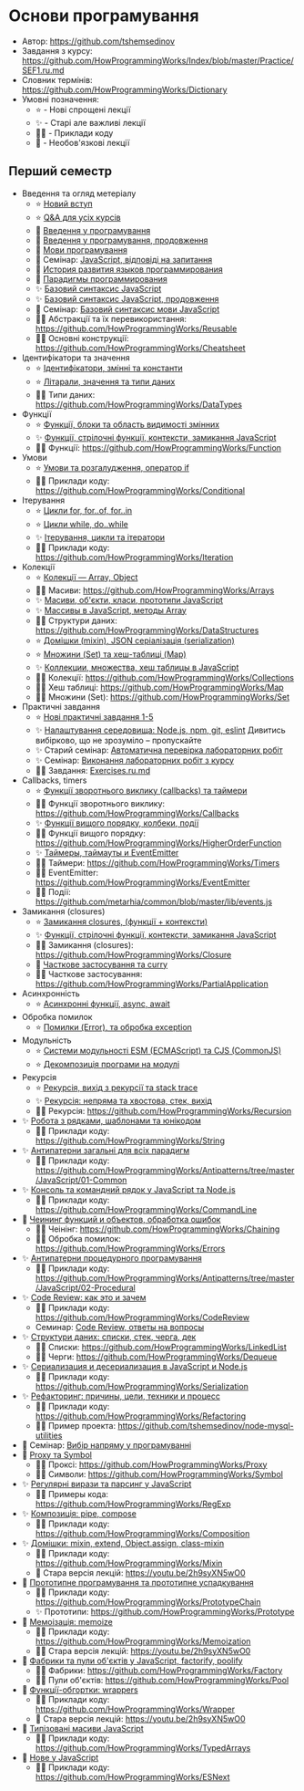 # Основи програмування

- Автор: https://github.com/tshemsedinov
- Завдання з курсу: https://github.com/HowProgrammingWorks/Index/blob/master/Practice/SEF1.ru.md
- Словник термінів: https://github.com/HowProgrammingWorks/Dictionary
- Умовні позначення:
  - ⭐ - Нові спрощені лекції
  - ✨ - Старі але важливі лекції
  - 🧑‍💻 - Приклади коду
  - 🧩 - Необов'язкові лекції

## Перший семестр

- Введення та огляд метеріалу
  - ⭐ [Новий вступ](https://youtu.be/1lU7G46S4FA)
  - ⭐ [Q&A для усіх курсів](https://youtu.be/Wm7wclbv1Ik)
  - 🧩 [Введення у програмування](https://youtu.be/5Gt61EX6HZ4)
  - 🧩 [Введення у програмування, продовження](https://youtu.be/PzlLXQ3RaDs)
  - 🧩 [Мови програмування](https://youtu.be/enHA1CRkJe0)
  - 🧩 Семінар: [JavaScript, відповіді на запитання](https://youtu.be/wqkQ6eslyzY)
  - 🧩 [История развития языков программирования](https://youtu.be/qqz0VSaNxuw)
  - 🧩 [Парадигмы программирования](https://youtu.be/Yk1sxLVHfjs)
  - ✨ [Базовий синтаксис JavaScript](https://youtu.be/xJn3k1f4BiM)
  - ✨ [Базовий синтаксис JavaScript, продовження](https://youtu.be/qa-XleqA0JU)
  - 🧩 Семінар: [Базовий синтаксис мови JavaScript](https://youtu.be/PGqjTXQe_qw)
  - 🧑‍💻 Абстракції та їх перевикористання: https://github.com/HowProgrammingWorks/Reusable
  - 🧑‍💻 Основні конструкції: https://github.com/HowProgrammingWorks/Cheatsheet
- Ідентифікатори та значення
  - ⭐ [Ідентифікатори, змінні та константи](https://youtu.be/Ljj8HyUIPUA)
  - ⭐ [Літарали, значення та типи даних](https://youtu.be/yf58Lmr_J90)
  - 🧑‍💻 Типи даних: https://github.com/HowProgrammingWorks/DataTypes
- Функції
  - ⭐ [Функції, блоки та область видимості змінних](https://youtu.be/h5IvZh5QHEM)
  - ✨ [Функції, стрілочні функції, контексти, замикання JavaScript](https://youtu.be/pn5myCmpV2U)
  - 🧑‍💻 Функції: https://github.com/HowProgrammingWorks/Function
- Умови
  - ⭐ [Умови та розгалудження, оператор if](https://youtu.be/dhurClkDGrc)
  - 🧑‍💻 Приклади коду: https://github.com/HowProgrammingWorks/Conditional
- Ітерування
  - ⭐ [Цикли for, for..of, for..in](https://youtu.be/Ph-luU2sbdg)
  - ⭐ [Цикли while, do..while](https://youtu.be/3ZC4O5dM5pY)
  - ✨ [Ітерування, цикли та ітератори](https://youtu.be/lq3b5_UGJas)
  - 🧑‍💻 Приклади коду: https://github.com/HowProgrammingWorks/Iteration
- Колекції
  - ⭐ [Колекції — Array, Object](https://youtu.be/SqGoKGOZu40)
  - 🧑‍💻 Масиви: https://github.com/HowProgrammingWorks/Arrays
  - ✨ [Масиви, об'єкти, класи, прототипи JavaScript](https://youtu.be/VBMGnAPfmsY)
  - ✨ [Массивы в JavaScript, методы Array](https://youtu.be/D1kfYBkX9FE)
  - 🧑‍💻 Структури даних: https://github.com/HowProgrammingWorks/DataStructures
  - ⭐ [Домішки (mixin), JSON серіалізація (serialization)](https://youtu.be/rMUB78bs26w)
  - ⭐ [Множини (Set) та хеш-таблиці (Map)](https://youtu.be/1avvpS_Hqms)  
  - ✨ [Коллекции, множества, хеш таблицы в JavaScript](https://youtu.be/hN0wsq5LNOc)
  - 🧑‍💻 Колекції: https://github.com/HowProgrammingWorks/Collections
  - 🧑‍💻 Хеш таблиці: https://github.com/HowProgrammingWorks/Map
  - 🧑‍💻 Множини (Set): https://github.com/HowProgrammingWorks/Set
- Практичні завдання
  - ⭐ [Нові практичні завдання 1-5](https://youtu.be/4I2iL3JjFdM)
  - ✨ [Налаштування середовища: Node.js, npm, git, eslint](https://youtu.be/hSyA7tcNaCE) Дивитись вибірково, що не зрозуміло – пропускайте
  - ✨ Старий семінар: [Автоматична перевірка лабораторних робіт](https://youtu.be/M4KpG0LEAyA)
  - ✨ Семінар: [Виконання лабораторних робіт з курсу](https://youtu.be/ikUOyFPzdJw)
  - 🧑‍💻 Завдання: [Exercises.ru.md](https://github.com/HowProgrammingWorks/Introduction/blob/master/Exercises.ru.md)
- Callbacks, timers
  - ⭐ [Функції зворотнього виклику (callbacks) та таймери](https://youtu.be/MFG3NaEwu70)
  - 🧑‍💻 Функції зворотнього виклику: https://github.com/HowProgrammingWorks/Callbacks
  - ✨ [Функції вищого порядку, колбеки, події](https://youtu.be/1vqATwbGHnc)
  - 🧑‍💻 Функції вищого порядку: https://github.com/HowProgrammingWorks/HigherOrderFunction
  - ✨ [Таймеры, таймауты и EventEmitter](https://youtu.be/LK2jveAnRNg)
  - 🧑‍💻 Таймери: https://github.com/HowProgrammingWorks/Timers
  - 🧑‍💻 EventEmitter: https://github.com/HowProgrammingWorks/EventEmitter
  - 🧑‍💻 Події: https://github.com/metarhia/common/blob/master/lib/events.js
- Замикання (closures)
  - ⭐ [Замикання closures, (функції + контексти)](https://youtu.be/_FranqU7420)
  - ✨ [Функції, стрілочні функції, контексти, замикання JavaScript](https://youtu.be/pn5myCmpV2U)
  - 🧑‍💻 Замикання (closures): https://github.com/HowProgrammingWorks/Closure
  - 🧩 [Часткове застосування та curry](https://youtu.be/ND8KQ5xjk7o)
  - 🧑‍💻 Часткове застосування: https://github.com/HowProgrammingWorks/PartialApplication
- Асинхронність
  - ⭐ [Асинхронні функції, async, await](https://youtu.be/_3rRFN3iwsg)
- Обробка помилок
  - ⭐ [Помилки (Error), та обробка exception](https://youtu.be/UmpMa-f7dM4)
- Модульність
  - ⭐ [Системи модульності ESM (ECMAScript) та CJS (CommonJS)](https://youtu.be/MQepk3r41Rc)
  - ⭐ [Декомпозиція програми на модулі](https://youtu.be/4SLMmET8ARM)
- Рекурсія
  - ⭐ [Рекурсія, вихід з рекурсії та stack trace](https://youtu.be/bRgUmZgmXAg)
  - ✨ [Рекурсія: непряма та хвостова, стек, вихід](https://youtu.be/W2skCjIgVKE)
  - 🧑‍💻 Рекурсія: https://github.com/HowProgrammingWorks/Recursion
- ✨ [Робота з рядками, шаблонами та юнікодом](https://youtu.be/GcopcHQkA8M)
  - 🧑‍💻 Приклади коду: https://github.com/HowProgrammingWorks/String
- ✨ [Антипатерни загальні для всіх парадигм](https://youtu.be/NMUsUiFokr4)
  - 🧑‍💻 Приклади коду: https://github.com/HowProgrammingWorks/Antipatterns/tree/master/JavaScript/01-Common
- ✨ [Консоль та командний рядок у JavaScript та Node.js](https://youtu.be/5aSZyKi5BmE)
  - 🧑‍💻 Приклади коду: https://github.com/HowProgrammingWorks/CommandLine
- 🧩 [Чеининг функций и объектов, обработка ошибок](https://youtu.be/PfuEfIiLX34)
  - 🧑‍💻 Чеінінг: https://github.com/HowProgrammingWorks/Chaining
  - 🧑‍💻 Обробка помилок: https://github.com/HowProgrammingWorks/Errors
- ✨ [Антипатерни процедурного програмування](https://youtu.be/cTv7V22mkwE)
  - 🧑‍💻 Приклади коду: https://github.com/HowProgrammingWorks/Antipatterns/tree/master/JavaScript/02-Procedural
- ✨ [Code Review: как это и зачем](https://youtu.be/EKL6NiIQ6ZU)
  - 🧑‍💻 Приклади коду: https://github.com/HowProgrammingWorks/CodeReview
  - Семинар: [Code Review, ответы на вопросы](https://youtu.be/AgH4OAKbmkM)
- ✨ [Структури даних: списки, стек, черга, дек](https://youtu.be/9KvA4hDDSjk)
  - 🧑‍💻 Списки: https://github.com/HowProgrammingWorks/LinkedList
  - 🧑‍💻 Черги: https://github.com/HowProgrammingWorks/Dequeue
- ✨ [Сериализация и десериализация в JavaScript и Node.js](https://youtu.be/GtKPniOEzh8)
  - 🧑‍💻 Приклади коду: https://github.com/HowProgrammingWorks/Serialization
- ✨ [Рефакторинг: причины, цели, техники и процесс](https://youtu.be/z73wmpdweQ4)
  - 🧑‍💻 Приклади коду: https://github.com/HowProgrammingWorks/Refactoring
  - 🧑‍💻 Пример проекта: https://github.com/tshemsedinov/node-mysql-utilities
- 🧩 Семінар: [Вибір напряму у програмуванні](https://youtu.be/1gL627DQF4A)
- 🧩 [Proxy та Symbol](https://youtu.be/UjZjSDyi9AM)
  - 🧑‍💻 Проксі: https://github.com/HowProgrammingWorks/Proxy
  - 🧑‍💻 Символи: https://github.com/HowProgrammingWorks/Symbol
- ✨ [Регулярні вирази та парсинг у JavaScript](https://youtu.be/-ef2E0ozxao)
  - 🧑‍💻 Примеры кода: https://github.com/HowProgrammingWorks/RegExp
- ✨ [Композиція: pipe, compose](https://youtu.be/xS9FicVrOTI)
  - 🧑‍💻 Приклади коду: https://github.com/HowProgrammingWorks/Composition
- ✨ [Домішки: mixin, extend, Object.assign, class-mixin](https://youtu.be/NZMrJ2adEyY)
  - 🧑‍💻 Приклади коду: https://github.com/HowProgrammingWorks/Mixin
  - 🧩 Стара версія лекцій: https://youtu.be/2h9syXN5wO0
- 🧩 [Прототипне програмування та прототипне успадкування](https://youtu.be/SzaXTW2qcJE)
  - 🧑‍💻 Приклади коду: https://github.com/HowProgrammingWorks/PrototypeChain
  - ✨ Прототипи: https://github.com/HowProgrammingWorks/Prototype
- 🧩 [Мемоізація: memoize](https://youtu.be/H6S8QJo2Qxg)
  - 🧑‍💻 Приклади коду: https://github.com/HowProgrammingWorks/Memoization
  - 🧑‍💻 Стара версія лекцій: https://youtu.be/2h9syXN5wO0
- 🧩 [Фабрики та пули об'єктів у JavaScript, factorify, poolify](https://youtu.be/Ax_mSvadFp8)
  - 🧑‍💻 Фабрики: https://github.com/HowProgrammingWorks/Factory
  - 🧑‍💻 Пули об'єктів: https://github.com/HowProgrammingWorks/Pool
- 🧩 [Функції-обгортки: wrappers](https://youtu.be/En7pWi2fSzs)
  - 🧑‍💻 Приклади коду: https://github.com/HowProgrammingWorks/Wrapper
  - 🧩 Стара версія лекцій: https://youtu.be/2h9syXN5wO0
- 🧩 [Типізовані масиви JavaScript](https://youtu.be/tTNcqxbxhfY)
  - 🧑‍💻 Приклади коду: https://github.com/HowProgrammingWorks/TypedArrays
- 🧩 [Нове у JavaScript](https://youtu.be/fUjHLj8bq_Y)
  - 🧑‍💻 Приклади коду: https://github.com/HowProgrammingWorks/ESNext
